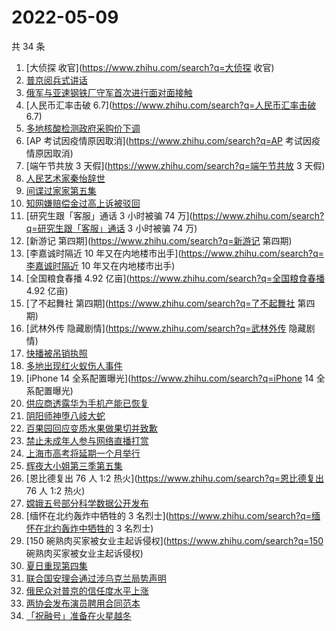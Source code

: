 # 2022-05-09

共 34 条

<!-- BEGIN ZHIHUSEARCH -->
<!-- 最后更新时间 Mon May 09 2022 20:25:17 GMT+0800 (China Standard Time) -->
1. [大侦探 收官](https://www.zhihu.com/search?q=大侦探 收官)
1. [普京阅兵式讲话](https://www.zhihu.com/search?q=普京阅兵式讲话)
1. [俄军与亚速钢铁厂守军首次进行面对面接触](https://www.zhihu.com/search?q=俄军与亚速钢铁厂守军首次进行面对面接触)
1. [人民币汇率击破 6.7](https://www.zhihu.com/search?q=人民币汇率击破 6.7)
1. [多地核酸检测政府采购价下调](https://www.zhihu.com/search?q=多地核酸检测政府采购价下调)
1. [AP 考试因疫情原因取消](https://www.zhihu.com/search?q=AP 考试因疫情原因取消)
1. [端午节共放 3 天假](https://www.zhihu.com/search?q=端午节共放 3 天假)
1. [人民艺术家秦怡辞世](https://www.zhihu.com/search?q=人民艺术家秦怡辞世)
1. [间谍过家家第五集](https://www.zhihu.com/search?q=间谍过家家第五集)
1. [知网嫌赔偿金过高上诉被驳回](https://www.zhihu.com/search?q=知网嫌赔偿金过高上诉被驳回)
1. [研究生跟「客服」通话 3 小时被骗 74 万](https://www.zhihu.com/search?q=研究生跟「客服」通话 3 小时被骗 74 万)
1. [新游记 第四期](https://www.zhihu.com/search?q=新游记 第四期)
1. [李嘉诚时隔近 10 年又在内地楼市出手](https://www.zhihu.com/search?q=李嘉诚时隔近 10 年又在内地楼市出手)
1. [全国粮食春播 4.92 亿亩](https://www.zhihu.com/search?q=全国粮食春播 4.92 亿亩)
1. [了不起舞社 第四期](https://www.zhihu.com/search?q=了不起舞社 第四期)
1. [武林外传 隐藏剧情](https://www.zhihu.com/search?q=武林外传 隐藏剧情)
1. [快播被吊销执照](https://www.zhihu.com/search?q=快播被吊销执照)
1. [多地出现红火蚁伤人事件](https://www.zhihu.com/search?q=多地出现红火蚁伤人事件)
1. [iPhone 14 全系配置曝光](https://www.zhihu.com/search?q=iPhone 14 全系配置曝光)
1. [供应商透露华为手机产能已恢复](https://www.zhihu.com/search?q=供应商透露华为手机产能已恢复)
1. [阴阳师神堕八岐大蛇](https://www.zhihu.com/search?q=阴阳师神堕八岐大蛇)
1. [百果园回应变质水果做果切并致歉](https://www.zhihu.com/search?q=百果园回应变质水果做果切并致歉)
1. [禁止未成年人参与网络直播打赏](https://www.zhihu.com/search?q=禁止未成年人参与网络直播打赏)
1. [上海市高考将延期一个月举行](https://www.zhihu.com/search?q=上海市高考将延期一个月举行)
1. [辉夜大小姐第三季第五集](https://www.zhihu.com/search?q=辉夜大小姐第三季第五集)
1. [恩比德复出 76 人 1:2 热火](https://www.zhihu.com/search?q=恩比德复出 76 人 1:2 热火)
1. [嫦娥五号部分科学数据公开发布](https://www.zhihu.com/search?q=嫦娥五号部分科学数据公开发布)
1. [缅怀在北约轰炸中牺牲的 3 名烈士](https://www.zhihu.com/search?q=缅怀在北约轰炸中牺牲的 3 名烈士)
1. [150 碗熟肉买家被女业主起诉侵权](https://www.zhihu.com/search?q=150 碗熟肉买家被女业主起诉侵权)
1. [夏日重现第四集](https://www.zhihu.com/search?q=夏日重现第四集)
1. [联合国安理会通过涉乌克兰局势声明](https://www.zhihu.com/search?q=联合国安理会通过涉乌克兰局势声明)
1. [俄民众对普京的信任度水平上涨](https://www.zhihu.com/search?q=俄民众对普京的信任度水平上涨)
1. [两协会发布演员聘用合同范本](https://www.zhihu.com/search?q=两协会发布演员聘用合同范本)
1. [「祝融号」准备在火星越冬](https://www.zhihu.com/search?q=「祝融号」准备在火星越冬)
<!-- END ZHIHUSEARCH -->
